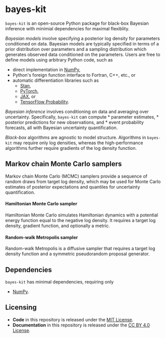 # bayes-kit

`bayes-kit` is an open-source Python package for black-box Bayesian
inference with minimial dependencies for maximal flexiblity.

*Bayesian models* involve specifying a posterior log density for
parameters conditioned on data.  Bayesian models are typically
specified in terms of a prior distribution over parameters and a
sampling distribution which generates observed data conditioned on the
parameters.  Users are free to define models using arbitrary Python
code, such as

* direct implementation in [NumPy](https://numpy.org),
* Python's foreign function interface to Fortran, C++, etc., or
* automatic differentiation libraries such as
    * [Stan](https://github.com/roualdes/bridgestan),
    * [PyTorch](https://pytorch.org),
	* [JAX](https://github.com/google/jax), or
    * [TensorFlow Probability](https://www.tensorflow.org/probability).

*Bayesian inference* involves conditioning on data and averaging over
uncertainty.  Specifically, `bayes-kit` can compute
    * parameter estimates,
    * posterior predictions for new observations, and
    * event probability forecasts,
all with Bayesian uncertainty quantification.

*Black-box* algorithms are agnostic to model structure.  Algorithms in
`bayes-kit` may require only log densities, whereas the
high-performance algorithms further require gradients of the log
density function.


## Markov chain Monte Carlo samplers

Markov chain Monte Carlo (MCMC) samplers provide a sequence of random
draws from target log density, which may be used for Monte Carlo
estimates of posterior expectations and quantiles for uncertainty
quantification.

#### Hamiltonian Monte Carlo sampler

Hamiltonian Monte Carlo simulates Hamiltonian dynamics with a
potential energy function equal to the negative log density. It
requires a target log density, gradient function, and optionally a
metric.

#### Random-walk Metropolis sampler

Random-walk Metropolis is a diffusive sampler that requires a
target log density function and a symmetric pseudorandom proposal
generator.


## Dependencies

`bayes-kit` has minimal dependencies, requiring only

* [NumPy](https://numpy.org).


## Licensing

* **Code** in this repository is released under the [MIT License](LICENSE-CODE).
* **Documentation** in this repository is released under the [CC BY 4.0 License](LICENSE-DOC).
